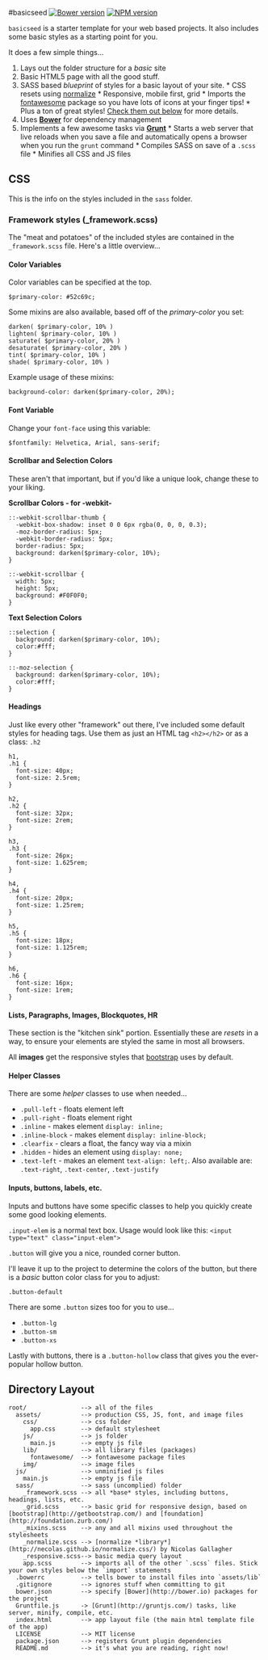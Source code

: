 #basicseed [![Bower version](https://badge.fury.io/bo/basicseed.svg)](http://badge.fury.io/bo/basicseed) [![NPM version](https://badge.fury.io/js/basicseed.svg)](http://badge.fury.io/js/basicseed)

`basicseed` is a starter template for your web based projects. It also includes some basic styles as a starting point for you. 

It does a few simple things...

  1. Lays out the folder structure for a *basic* site
  2. Basic HTML5 page with all the good stuff.
  3. SASS based *blueprint* of styles for a basic layout of your site.
    * CSS resets using [normalize](http://necolas.github.io/normalize.css/)
    * Responsive, mobile first, grid
    * Imports the [fontawesome](http://fortawesome.github.io/Font-Awesome/) package so you have lots of icons at your finger tips!
    * Plus a ton of great styles! [Check them out below](#css) for more details.
  2. Uses [**Bower**](http://bower.io) for dependency management
  3. Implements a few awesome tasks via [**Grunt**](http://gruntjs.com/)
    * Starts a web server that live reloads when you save a file and automatically opens a browser when you run the `grunt` command
    * Compiles SASS on save of a `.scss` file
    * Minifies all CSS and JS files
  
## <a name="css"></a> CSS

This is the info on the styles included in the `sass` folder.

### Framework styles (_framework.scss)

The "meat and potatoes" of the included styles are contained in the `_framework.scss` file. Here's a little overview...

#### Color Variables
Color variables can be specified at the top.

`$primary-color: #52c69c;`

Some mixins are also available, based off of the *primary-color* you set:

```
darken( $primary-color, 10% ) 
lighten( $primary-color, 10% )
saturate( $primary-color, 20% ) 
desaturate( $primary-color, 20% )
tint( $primary-color, 10% )
shade( $primary-color, 10% )
```

Example usage of these mixins:

`background-color: darken($primary-color, 20%);`

#### Font Variable

Change your `font-face` using this variable:

`$fontfamily: Helvetica, Arial, sans-serif;`

#### Scrollbar and Selection Colors

These aren't that important, but if you'd like a unique look, change these to your liking.

**Scrollbar Colors - for -webkit-**
```
::-webkit-scrollbar-thumb {
  -webkit-box-shadow: inset 0 0 6px rgba(0, 0, 0, 0.3);
  -moz-border-radius: 5px;
  -webkit-border-radius: 5px;
  border-radius: 5px;
  background: darken($primary-color, 10%);
}

::-webkit-scrollbar {
  width: 5px;
  height: 5px;
  background: #F0F0F0;
}
```
**Text Selection Colors**

```
::selection {
  background: darken($primary-color, 10%);
  color:#fff;
}

::-moz-selection {
  background: darken($primary-color, 10%);
  color:#fff;
}
```

#### Headings

Just like every other "framework" out there, I've included some default styles for heading tags. Use them as just an HTML tag `<h2></h2>` or as a class: `.h2`

```
h1,
.h1 {
  font-size: 40px;
  font-size: 2.5rem;
}

h2,
.h2 {
  font-size: 32px;
  font-size: 2rem;
}

h3,
.h3 {
  font-size: 26px;
  font-size: 1.625rem;
}

h4,
.h4 {
  font-size: 20px;
  font-size: 1.25rem;
}

h5,
.h5 {
  font-size: 18px;
  font-size: 1.125rem;
}

h6,
.h6 {
  font-size: 16px;
  font-size: 1rem;
}
```

#### Lists, Paragraphs, Images, Blockquotes, HR

These section is the "kitchen sink" portion. Essentially these are *resets* in a way, to ensure your elements are styled the same in most all browsers.

All **images** get the responsive styles that [bootstrap](http://getbootstrap.com/css/#images) uses by default.

#### Helper Classes

There are some *helper* classes to use when needed...

* `.pull-left` - floats element left
* `.pull-right` - floats element right
* `.inline` - makes element `display: inline;`
* `.inline-block` - makes element `display: inline-block;`
* `.clearfix` - clears a float, the fancy way via a mixin
* `.hidden` - hides an element using `display: none;`
* `.text-left` - makes an element `text-align: left;`. Also available are: `.text-right`, `.text-center`, `.text-justify`

#### Inputs, buttons, labels, etc.

Inputs and buttons have some specific classes to help you quickly create some good looking elements.

`.input-elem` is a normal text box. Usage would look like this: `<input type="text" class="input-elem">`

`.button` will give you a nice, rounded corner button. 

I'll leave it up to the project to determine the colors of the button, but there is a *basic* button color class for you to adjust:

`.button-default`

There are some `.button` sizes too for you to use...

* `.button-lg`
* `.button-sm`
* `.button-xs`

Lastly with buttons, there is a `.button-hollow` class that gives you the ever-popular hollow button.



## Directory Layout

    root/               --> all of the files
      assets/           --> production CSS, JS, font, and image files
        css/            --> css folder
          app.css       --> default stylesheet
        js/             --> js folder
          main.js       --> empty js file
        lib/            --> all library files (packages)
          fontawesome/  --> fontawesome package files
        img/            --> image files
      js/               --> unminified js files
        main.js         --> empty js file
      sass/             --> sass (uncomplied) folder
        _framework.scss --> all *base* styles, including buttons, headings, lists, etc.
        _grid.scss      --> basic grid for responsive design, based on [bootstrap](http://getbootstrap.com/) and [foundation](http://foundation.zurb.com/)
        _mixins.scss    --> any and all mixins used throughout the stylesheets
        _normalize.scss --> [normalize *library*](http://necolas.github.io/normalize.css/) by Nicolas Gallagher
        _responsive.scss--> basic media query layout
        app.scss        --> imports all of the other `.scss` files. Stick your own styles below the `import` statements
      .bowerrc          --> tells bower to install files into `assets/lib`
      .gitignore        --> ignores stuff when committing to git
      bower.json        --> specify [Bower](http://bower.io) packages for the project
      Gruntfile.js      -> [Grunt](http://gruntjs.com/) tasks, like server, minify, compile, etc.
      index.html        --> app layout file (the main html template file of the app)
      LICENSE           --> MIT license
      package.json      --> registers Grunt plugin dependencies
      README.md         --> it's what you are reading, right now!


